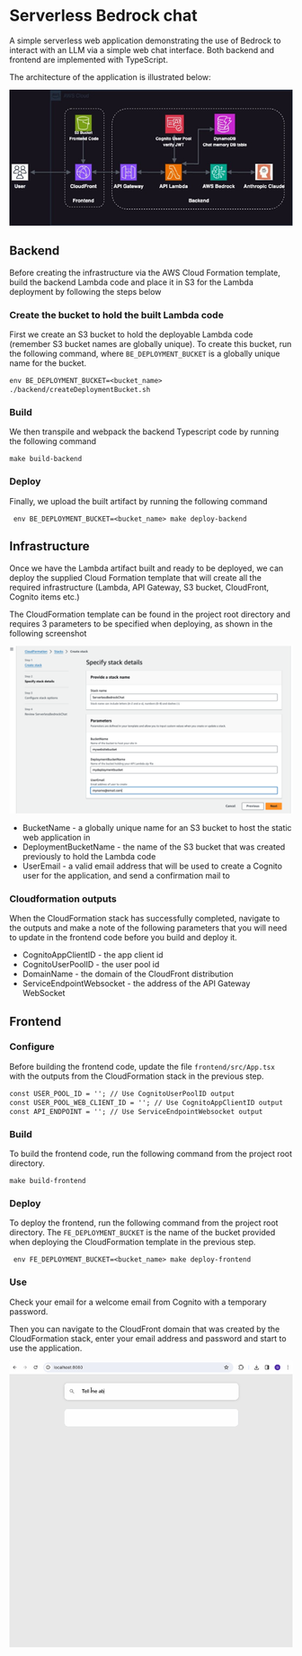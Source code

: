 # Serverless Bedrock chat
A simple serverless web application demonstrating the use of Bedrock to interact with an LLM via a simple web chat interface. Both backend and
frontend are implemented with TypeScript.

The architecture of the application is illustrated below:

![Architecture](images/architecture.png)

## Backend
Before creating the infrastructure via the AWS Cloud Formation template, build the backend
Lambda code and place it in S3 for the Lambda deployment by following the steps below

### Create the bucket to hold the built Lambda code
First we create an S3 bucket to hold the deployable Lambda code (remember S3 bucket names are globally unique). To create this bucket, run the following command, where `BE_DEPLOYMENT_BUCKET` is a globally unique name for the bucket.

```
env BE_DEPLOYMENT_BUCKET=<bucket_name> ./backend/createDeploymentBucket.sh
```

### Build
We then transpile and webpack the backend Typescript code by running the following command
```
make build-backend
```

### Deploy
Finally, we upload the built artifact by running the following command
```
 env BE_DEPLOYMENT_BUCKET=<bucket_name> make deploy-backend
```

## Infrastructure
Once we have the Lambda artifact built and ready to be deployed, we can deploy the supplied Cloud Formation template that will create all the required infrastructure (Lambda, API Gateway, S3 bucket, CloudFront, Cognito items etc.)

The CloudFormation template can be found in the project root directory and requires 3 parameters to be specified when deploying, as shown in the following screenshot

![CloudFormation](images/cfnScreenshot.png)

- BucketName - a globally unique name for an S3 bucket to host the static web application in
- DeploymentBucketName - the name of the S3 bucket that was created previously to hold the Lambda code
- UserEmail - a valid email address that will be used to create a Cognito user for the application, and send a confirmation mail to

### Cloudformation outputs
When the CloudFormation stack has successfully completed, navigate to the outputs and make a note of the following parameters that you will need to update in the frontend code before you build and deploy it.

- CognitoAppClientID - the app client id
- CognitoUserPoolID - the user pool id
- DomainName - the domain of the CloudFront distribution
- ServiceEndpointWebsocket - the address of the API Gateway WebSocket

## Frontend

### Configure
Before building the frontend code, update the file `frontend/src/App.tsx` with the outputs from the CloudFormation stack in the previous step.

```
const USER_POOL_ID = ''; // Use CognitoUserPoolID output
const USER_POOL_WEB_CLIENT_ID = ''; // Use CognitoAppClientID output
const API_ENDPOINT = ''; // Use ServiceEndpointWebsocket output
```




### Build
To build the frontend code, run the following command from the project root directory.

```
make build-frontend
```

### Deploy
To deploy the frontend, run the following command from the project root directory. The `FE_DEPLOYMENT_BUCKET` is the name of the bucket provided when deploying the CloudFormation template in the previous step.

```
 env FE_DEPLOYMENT_BUCKET=<bucket_name> make deploy-frontend
```

### Use
Check your email for a welcome email from Cognito with a temporary password.

Then you can navigate to the CloudFront domain that was created by the CloudFormation stack, enter your email address and password and start to use the application.

![Screengrab](images/screengrab.gif)
